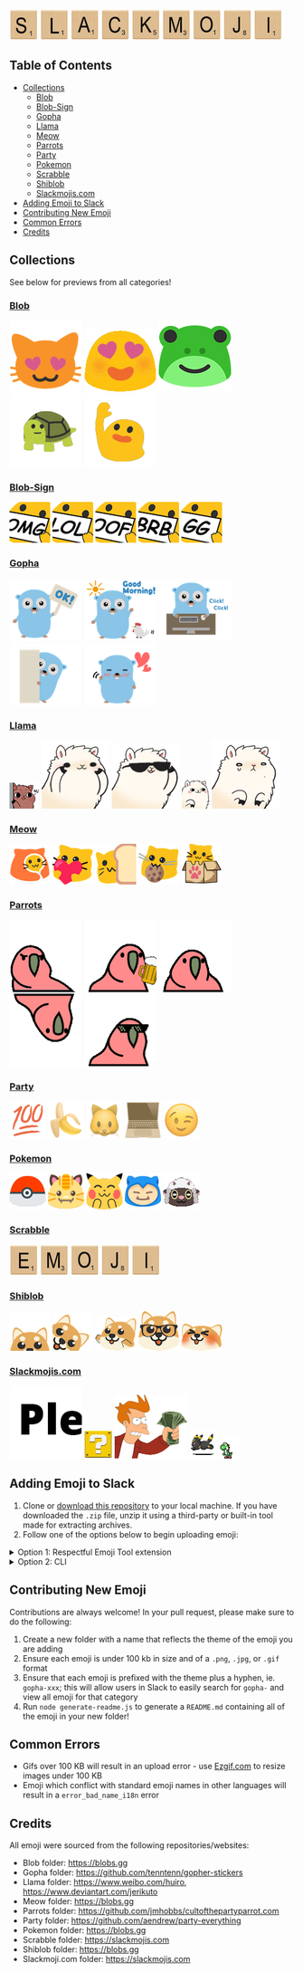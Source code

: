 ![S](examples/title/l-s.jpg) ![L](examples/title/l-l.jpg) ![A](examples/title/l-a.jpg)
![C](examples/title/l-c.jpg) ![K](examples/title/l-k.jpg) ![M](examples/title/l-m.jpg)
![O](examples/title/l-o.jpg) ![J](examples/title/l-j.jpg) ![I](examples/title/l-i.jpg)

## Table of Contents

- [Collections](#Collections)
  - [Blob](#blob)
  - [Blob-Sign](#blob-sign)
  - [Gopha](#gopha)
  - [Llama](#llama)
  - [Meow](#meow)
  - [Parrots](#parrots)
  - [Party](#party)
  - [Pokemon](#pokemon)
  - [Scrabble](#scrabble)
  - [Shiblob](#shiblob)
  - [Slackmojis.com](#slackmojis.com)
- [Adding Emoji to Slack](#Adding-Emoji-to-Slack)
- [Contributing New Emoji](#Contributing-New-Emoji)
- [Common Errors](#Common-Errors)
- [Credits](#Credits)

## Collections

See below for previews from all categories!

### [Blob](emoji/blob/README.md)

![blob-catheart](examples/blob/blob-catheart.png)
![blob-love-gif](examples/blob/blob-love-gif.gif)
![blob-frog](examples/blob/blob-frog.png)
![blob-turtle-gif](examples/blob/blob-turtle-gif.gif)
![blob-wave-gif](examples/blob/blob-wave-gif.gif)

### [Blob-Sign](emoji/blob-sign/README.md)

![blob-sign-omg](examples/blob-sign/blob-sign-omg.png)
![blob-sign-lol](examples/blob-sign/blob-sign-lol.png)
![blob-sign-oof](examples/blob-sign/blob-sign-oof.png)
![blob-sign-brb](examples/blob-sign/blob-sign-brb.png)
![blob-sign-gg](examples/blob-sign/blob-sign-gg.png)

### [Gopha](emoji/gopha/README.md)

![gopha-ok](examples/gopha/gopha-ok.png)
![gopha-good-morning](examples/gopha/gopha-good-morning.png)
![gopha-work](examples/gopha/gopha-work.png)
![gopha-hide](examples/gopha/gopha-hide.png)
![gopha-lovely](examples/gopha/gopha-lovely.png)

### [Llama](emoji/llamas/README.md)

![llama-hi-gif](examples/llamas/llama-hi-gif.gif)
![llama-blush-gif](examples/llamas/llama-blush-gif.gif)
![llama-awesome-gif](examples/llamas/llama-awesome-gif.gif)
![llama-come-here-gif](examples/llamas/llama-come-here-gif.gif)
![llama-crying-gif](examples/llamas/llama-crying-gif.gif)

### [Meow](emoji/meow/README.md)

![meow-morning](examples/meow/meow-morning.png)
![meow-love](examples/meow/meow-love.png)
![meow-bread](examples/meow/meow-bread.png)
![meow-cookie](examples/meow/meow-cookie.png)
![meow-box](examples/meow/meow-box.png)

### [Parrots](emoji/parrots/README.md)

![parrot-angry](examples/parrots/parrot-angry.gif)
![parrot-beer](examples/parrots/parrot-beer.gif)
![parrot-bouncing](examples/parrots/parrot-bouncing.gif)
![parrot-aussie](examples/parrots/parrot-aussie.gif)
![parrot-cool](examples/parrots/parrot-cool.gif)

### [Party](emoji/party/README.md)

![party-100](examples/party/party-100.png)
![party-banana](examples/party/party-banana.png)
![party-cat](examples/party/party-cat.png)
![party-computer](examples/party/party-computer.png)
![party-wink](examples/party/party-wink.png)

### [Pokemon](emoji/pokemon/README.md)

![pkmn-pokeball](examples/pokemon/blob-pkmn-pokeball.png)
![pkmn-meowth](examples/pokemon/blob-pkmn-meowth.png)
![pkmn-pikachu](examples/pokemon/blob-pkmn-pikachu.png)
![pkmn-snorlax](examples/pokemon/blob-pkmn-snorlax.png)
![pkmn-wooloo](examples/pokemon/blob-pkmn-wooloo.gif)

### [Scrabble](emoji/scrabble/README.md)

![l-e](examples/scrabble/l-e.jpg)
![l-m](examples/scrabble/l-m.jpg)
![l-o](examples/scrabble/l-o.jpg)
![l-j](examples/scrabble/l-j.jpg)
![l-i](examples/scrabble/l-i.jpg)

### [Shiblob](emoji/scrabble/README.md)

![shiblob-peek](examples/shiblob/shiblob-peek.png)
![shiblob-photo](examples/shiblob/shiblob-photo.png)
![shiblob-reach](examples/shiblob/shiblob-reach.png)
![shiblob-nerd](examples/shiblob/shiblob-nerd.png)
![shiblob-melt](examples/shiblob/shiblob-melt.png)

### [Slackmojis.com](emoji/slackmoji.com/README.md)

![please-use-direct-message](examples/slackmoji.com/please-use-direct-message.gif)
![question](examples/slackmoji.com/question.gif)
![take-my-money](examples/slackmoji.com/take-my-money.png)
![umbreon](examples/slackmoji.com/umbreon.gif)
![yoshi](examples/slackmoji.com/yoshi.gif)

## Adding Emoji to Slack

1. Clone or [download this
   repository](https://github.com/SeanPrashad/slackmojis/archive/master.zip) to
   your local machine. If you have downloaded the `.zip` file, unzip it using a
   third-party or built-in tool made for extracting archives.
1. Follow one of the options below to begin uploading emoji:

<details>

<summary>Option 1: Respectful Emoji Tool extension</summary>

1. Open Chrome and browse to `chrome://extensions`
1. Click on the `Load unpacked` button and select the `extension` folder from
   within this repo
1. Navigate to `mySlackWorkspaceURL/customize/emoji`, where `mySlackWorkspaceURL` is the URL of your Slack workspace to begin uploading emoji

**Note**: 20 emoji will be uploaded per minute - be patient!

**Note**: This extension has been adapted from the [Neutral Face Emoji Tool](https://github.com/Fauntleroy/neutral-face-emoji-tools) and now lives
[here](https://github.com/SeanPrashad/respectful-emoji-tool#respectful-emoji-tool)!

</details>

<details>
<summary>Option 2: CLI</summary>

1.  Install [slack-emoji-upload](https://github.com/sgreben/slack-emoji-upload)
1.  Get an `xoxs-*` Slack token following
    [these instructions](https://github.com/jackellenberger/emojme#finding-a-slack-token).
    (The team/email/password approach has never worked for me, but token works great.)
1.  Stick the token in a variable, to keep it out of your shell history:

    ```
    $ read -s TOKEN
    [paste token and hit enter]
    ```

1.  Change to the directory you want to import emoji from
1.  Import them like so, substituting the name of your slack workspace. The `xargs` works
    around an open-files bug I encountered, and the rate-limit (one every 4s or 15/minute)
    is just under Slack's reported 20-request-per-minute limit.

    ```
    $ ls -1 | xargs -n 20 slack-emoji-upload -team YOUR_SLACK_TEAM -token $TOKEN -rate-limit 4s
    ```

</details>

## Contributing New Emoji

Contributions are always welcome! In your pull request, please make sure to do
the following:

1. Create a new folder with a name that reflects the theme of the emoji you are
   adding
1. Ensure each emoji is under 100 kb in size and of a `.png`, `.jpg`, or `.gif`
   format
1. Ensure that each emoji is prefixed with the theme plus a hyphen, ie.
   `gopha-xxx`; this will allow users in Slack to easily search for `gopha-` and
   view all emoji for that category
1. Run `node generate-readme.js` to generate a `README.md` containing all of the
   emoji in your new folder!

## Common Errors

- Gifs over 100 KB will result in an upload error - use
  [Ezgif.com](https://ezgif.com/optimize) to resize images under 100 KB
- Emoji which conflict with standard emoji names in other languages will
  result in a `error_bad_name_i18n` error

## Credits

All emoji were sourced from the following repositories/websites:

- Blob folder: https://blobs.gg
- Gopha folder: https://github.com/tenntenn/gopher-stickers
- Llama folder: https://www.weibo.com/huiro, https://www.deviantart.com/jerikuto
- Meow folder: https://blobs.gg
- Parrots folder: https://github.com/jmhobbs/cultofthepartyparrot.com
- Party folder: https://github.com/aendrew/party-everything
- Pokemon folder: https://blobs.gg
- Scrabble folder: https://slackmojis.com
- Shiblob folder: https://blobs.gg
- Slackmoji.com folder: https://slackmojis.com
